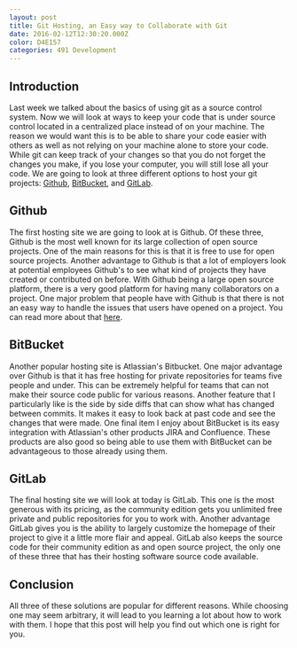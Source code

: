 ```yaml
---
layout: post
title: Git Hosting, an Easy way to Collaborate with Git
date: 2016-02-12T12:30:20.000Z
color: D4E157
categories: 491 Development
---
```

Introduction
------------
Last week we talked about the basics of using git as a source control system.
Now we will look at ways to keep your code that is under source control located
in a centralized place instead of on your machine. The reason we would want this
is to be able to share your code easier with others as well as not relying on
your machine alone to store your code. While git can keep track of your changes
so that you do not forget the changes you make, if you lose your computer, you
will still lose all your code. We are going to look at three different options
to host your git projects: [Github][github], [BitBucket][bitbucket], and
[GitLab][gitlab].

Github
---------
The first hosting site we are going to look at is Github. Of these three, Github
is the most well known for its large collection of open source projects. One of
the main reasons for this is that it is free to use for open source projects.
Another advantage to Github is that a lot of employers look at potential
employees Github's to see what kind of projects they have created or contributed
on before. With Github being a large open source platform, there is a very good
platform for having many collaborators on a project. One major problem that
people have with Github is that there is not an easy way to handle the issues
that users have opened on a project. You can read more about that [here][deargh].

BitBucket
------------
Another popular hosting site is Atlassian's Bitbucket. One major advantage over
Github is that it has free hosting for private repositories for teams five
people and under. This can be extremely helpful for teams that can not make their
source code public for various reasons. Another feature that I particularly like
is the side by side diffs that can show what has changed between commits. It makes
it easy to look back at past code and see the changes that were made. One final
item I enjoy about BitBucket is its easy integration with Atlassian's other
products JIRA and Confluence. These products are also good so being able to use
them with BitBucket can be advantageous to those already using them.

GitLab
---------
The final hosting site we will look at today is GitLab. This one is the most
generous with its pricing, as the community edition gets you unlimited free
private and public repositories for you to work with. Another advantage GitLab
gives you is the ability to largely customize the homepage of their project to
give it a little more flair and appeal. GitLab also keeps the source code for
their community edition as and open source project, the only one of these three
that has their hosting software source code available.

Conclusion
----------
All three of these solutions are popular for different reasons. While choosing
one may seem arbitrary, it will lead to you learning a lot about how to work
with them. I hope that this post will help you find out which one is right for
you.

[github]: https://www.github.com
[bitbucket]: https://www.bitbucket.org
[gitlab]: https://www.gitlab.com
[deargh]: https://github.com/dear-github/dear-github
